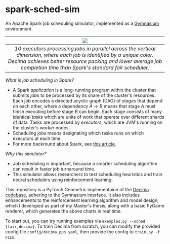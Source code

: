 # spark-sched-sim

An Apache Spark job scheduling simulator, implemented as a [Gymnasium](https://github.com/Farama-Foundation/Gymnasium) environment.

| ![](https://i.imgur.com/w5YqUf4.jpg)| 
|:--:| 
| *10 executors processing jobs in parallel across the vertical dimension, where each job is identified by a unique color. Decima achieves better resource packing and lower average job completion time than Spark's standard fair scheduler.* |

_What is job scheduling in Spark?_
- A Spark _application_ is a long-running program within the cluster that submits _jobs_ to be processed by its share of the cluster's resources. Each job encodes a directed acyclic graph (DAG) of _stages_ that depend on each other, where a dependency $A\to B$ means that stage $A$ must finish executing before stage $B$ can begin. Each stage consists of many identical _tasks_ which are units of work that operate over different shards of data. Tasks are processed by _executors_, which are JVM's running on the cluster's _worker_ nodes.
- Scheduling jobs means designating which tasks runs on which executors at each time.
- For more backround about Spark, see [this article](https://spark.apache.org/docs/latest/job-scheduling.html).

_Why this simulator?_
- Job scheduling is important, because a smarter scheduling algorithm can result in faster job turnaround time.
- This simulator allows researchers to test scheduling heuristics and train neural schedulers using reinforcement learning.

This repository is a PyTorch Geometric implementaion of the [Decima codebase](https://github.com/hongzimao/decima-sim), adhering to the Gymnasium interface. It also includes enhancements to the reinforcement learning algorithm and model design, which I developed as part of my Master's thesis, along with a basic PyGame renderer, which generates the above charts in real time.

To start out, you can try running examples via `examples.py --sched {fair,decima}`. To train Decima from scratch, you can modify the provided config file `config/decima_ppo.yaml`, then provide the config to `train.py -f FILE`.
